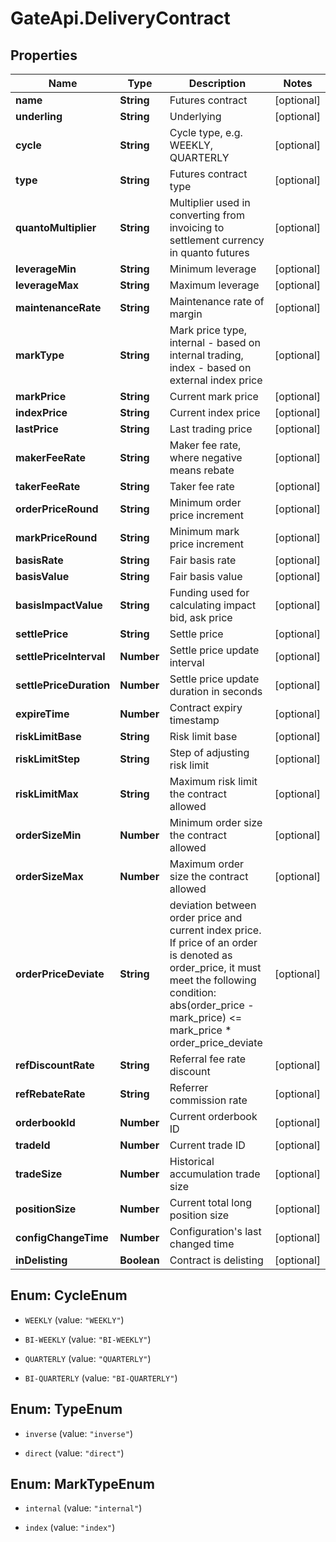 # GateApi.DeliveryContract

## Properties
Name | Type | Description | Notes
------------ | ------------- | ------------- | -------------
**name** | **String** | Futures contract | [optional] 
**underling** | **String** | Underlying | [optional] 
**cycle** | **String** | Cycle type, e.g. WEEKLY, QUARTERLY | [optional] 
**type** | **String** | Futures contract type | [optional] 
**quantoMultiplier** | **String** | Multiplier used in converting from invoicing to settlement currency in quanto futures | [optional] 
**leverageMin** | **String** | Minimum leverage | [optional] 
**leverageMax** | **String** | Maximum leverage | [optional] 
**maintenanceRate** | **String** | Maintenance rate of margin | [optional] 
**markType** | **String** | Mark price type, internal - based on internal trading, index - based on external index price | [optional] 
**markPrice** | **String** | Current mark price | [optional] 
**indexPrice** | **String** | Current index price | [optional] 
**lastPrice** | **String** | Last trading price | [optional] 
**makerFeeRate** | **String** | Maker fee rate, where negative means rebate | [optional] 
**takerFeeRate** | **String** | Taker fee rate | [optional] 
**orderPriceRound** | **String** | Minimum order price increment | [optional] 
**markPriceRound** | **String** | Minimum mark price increment | [optional] 
**basisRate** | **String** | Fair basis rate | [optional] 
**basisValue** | **String** | Fair basis value | [optional] 
**basisImpactValue** | **String** | Funding used for calculating impact bid, ask price | [optional] 
**settlePrice** | **String** | Settle price | [optional] 
**settlePriceInterval** | **Number** | Settle price update interval | [optional] 
**settlePriceDuration** | **Number** | Settle price update duration in seconds | [optional] 
**expireTime** | **Number** | Contract expiry timestamp | [optional] 
**riskLimitBase** | **String** | Risk limit base | [optional] 
**riskLimitStep** | **String** | Step of adjusting risk limit | [optional] 
**riskLimitMax** | **String** | Maximum risk limit the contract allowed | [optional] 
**orderSizeMin** | **Number** | Minimum order size the contract allowed | [optional] 
**orderSizeMax** | **Number** | Maximum order size the contract allowed | [optional] 
**orderPriceDeviate** | **String** | deviation between order price and current index price. If price of an order is denoted as order_price, it must meet the following condition:      abs(order_price - mark_price) &lt;&#x3D; mark_price * order_price_deviate | [optional] 
**refDiscountRate** | **String** | Referral fee rate discount | [optional] 
**refRebateRate** | **String** | Referrer commission rate | [optional] 
**orderbookId** | **Number** | Current orderbook ID | [optional] 
**tradeId** | **Number** | Current trade ID | [optional] 
**tradeSize** | **Number** | Historical accumulation trade size | [optional] 
**positionSize** | **Number** | Current total long position size | [optional] 
**configChangeTime** | **Number** | Configuration&#39;s last changed time | [optional] 
**inDelisting** | **Boolean** | Contract is delisting | [optional] 


<a name="CycleEnum"></a>
## Enum: CycleEnum


* `WEEKLY` (value: `"WEEKLY"`)

* `BI-WEEKLY` (value: `"BI-WEEKLY"`)

* `QUARTERLY` (value: `"QUARTERLY"`)

* `BI-QUARTERLY` (value: `"BI-QUARTERLY"`)




<a name="TypeEnum"></a>
## Enum: TypeEnum


* `inverse` (value: `"inverse"`)

* `direct` (value: `"direct"`)




<a name="MarkTypeEnum"></a>
## Enum: MarkTypeEnum


* `internal` (value: `"internal"`)

* `index` (value: `"index"`)




